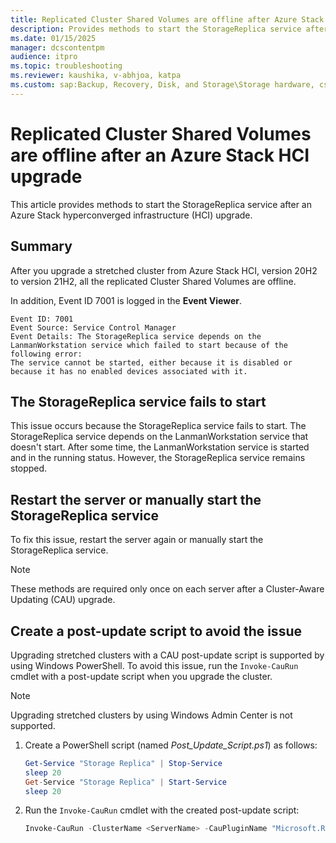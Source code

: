 ```yaml
---
title: Replicated Cluster Shared Volumes are offline after Azure Stack HCI upgrade
description: Provides methods to start the StorageReplica service after an Azure Stack hyperconverged infrastructure (HCI) upgrade.
ms.date: 01/15/2025
manager: dcscontentpm
audience: itpro
ms.topic: troubleshooting
ms.reviewer: kaushika, v-abhjoa, katpa
ms.custom: sap:Backup, Recovery, Disk, and Storage\Storage hardware, csstroubleshoot
---
```

# Replicated Cluster Shared Volumes are offline after an Azure Stack HCI upgrade

This article provides methods to start the StorageReplica service after an Azure Stack hyperconverged infrastructure (HCI) upgrade.

## Summary

After you upgrade a stretched cluster from Azure Stack HCI, version 20H2 to version 21H2, all the replicated Cluster Shared Volumes are offline.

In addition, Event ID 7001 is logged in the **Event Viewer**.

```output
Event ID: 7001
Event Source: Service Control Manager
Event Details: The StorageReplica service depends on the LanmanWorkstation service which failed to start because of the following error:
The service cannot be started, either because it is disabled or because it has no enabled devices associated with it.
```

## The StorageReplica service fails to start

This issue occurs because the StorageReplica service fails to start. The StorageReplica service depends on the LanmanWorkstation service that doesn't start. After some time, the LanmanWorkstation service is started and in the running status. However, the StorageReplica service remains stopped.

## Restart the server or manually start the StorageReplica service

To fix this issue, restart the server again or manually start the StorageReplica service.

> [!NOTE]
> These methods are required only once on each server after a Cluster-Aware Updating (CAU) upgrade.

## Create a post-update script to avoid the issue

Upgrading stretched clusters with a CAU post-update script is supported by using Windows PowerShell. To avoid this issue, run the `Invoke-CauRun` cmdlet with a post-update script when you upgrade the cluster.

> [!NOTE]
> Upgrading stretched clusters by using Windows Admin Center is not supported.

1. Create a PowerShell script (named *Post_Update_Script.ps1*) as follows:

    ```powershell
    Get-Service "Storage Replica" | Stop-Service
    sleep 20
    Get-Service "Storage Replica" | Start-Service
    sleep 20
    ```

2. Run the `Invoke-CauRun` cmdlet with the created post-update script:

    ```powershell
    Invoke-CauRun -ClusterName <ServerName> -CauPluginName "Microsoft.RollingUpgradePlugin" -CauPluginArguments @{'WuConnected'='true';} -Verbose -EnableFirewallRules -Force -PostUpdateScript Post_Update_Script.ps1
    ```
